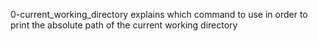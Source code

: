 0-current_working_directory explains which command to use in order to print the absolute path of the current working directory

